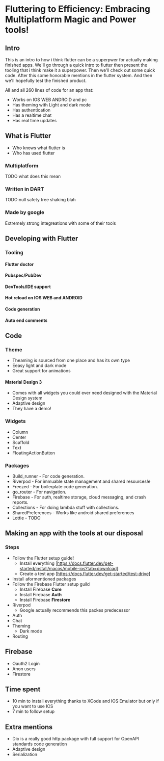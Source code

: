 # Fluttering to Efficiency: Embracing Multiplatform Magic and Power tools!

## Intro
This is an intro to how i think flutter can be a superpwer for actually making finished apps.
We'll go through a quick intro to flutter then present the tooling that i think make it a superpower.
Then we'll check out some quick code.
After this some honorable mentions in the flutter system.
And then we'll hopefully test the finished product.

All and all 260 lines of code for an app that:
* Works on IOS WEB ANDROID and pc
* Has theming with Light and dark mode
* Has authentication
* Has a realtime chat
* Has real time updates


## What is Flutter
* Who knows what flutter is
* Who has used flutter
### Multiplatform
TODO what does this mean
### Written in DART
TODO null safety tree shaking blah
### Made by google
Extremely strong integreations with some of their tools

## Developing with Flutter
### Tooling
#### Flutter doctor
#### Pubspec/PubDev
#### DevTools/IDE support
#### Hot reload on IOS WEB and ANDROID
#### Code generation
#### Auto end comments

## Code
### Theme
* Theaming is sourced from one place and has its own type
* Eeasy light and dark mode
* Great support for animations
#### Material Design 3
* Comes with all widgets you could ever need designed with the Material Design system
* Adaptive design
* They have a demo!
### Widgets
* Column
* Center
* Scaffold
* Text
* FloatingActionButton
### Packages
* Build_runner - For code generation.
* Riverpod - For immuable state management and shared resources!e
* Freezed - For boilerplate code generation.
* go_router - For navigation.
* Firebase - For auth, realtime storage, cloud messaging, and crash reports.
* Collections - For doing lambda stuff with collections.
* SharedPreferences - Works like android shared preferences
* Lottie - TODO

## Making an app with the tools at our disposal
### Steps
* Follow the Flutter setup guide!
    * Install everything [https://docs.flutter.dev/get-started/install/macos/mobile-ios?tab=download]
    * Create a test app [https://docs.flutter.dev/get-started/test-drive]
* Install aformentioned packages
* Follow the Firebase Flutter setup guild
    * Install Firebase **Core**
    * Install Firebase **Auth**
    * Install Firebase **Firestore**
* Riverpod
    * Google actually recommends this packes predecessor
* Auth
* Chat
* Theming
    * Dark mode
* Routing

## Firebase
* Oauth2 Login
* Anon users
* Firestore


## Time spent
* 10 min to install everything thanks to XCode and IOS Emulator but only if you want to use IOS
* 7 min to follow setup

## Extra mentions
* Dio is a really good http package with full support for OpenAPI standards code generation
* Adaptive design
* Serialization
